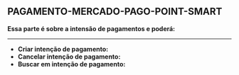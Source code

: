 ## PAGAMENTO-MERCADO-PAGO-POINT-SMART

<b>Essa parte é sobre a intensão de pagamentos e poderá:</b><br><hr>

- <b>Criar intenção de pagamento:</b><br>
- <b>Cancelar intenção de pagamento:</b><br>
- <b>Buscar em intenção de pagamento:</b><br>
